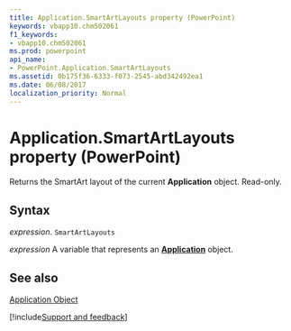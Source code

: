 ```yaml
---
title: Application.SmartArtLayouts property (PowerPoint)
keywords: vbapp10.chm502061
f1_keywords:
- vbapp10.chm502061
ms.prod: powerpoint
api_name:
- PowerPoint.Application.SmartArtLayouts
ms.assetid: 0b175f36-6333-f073-2545-abd342492ea1
ms.date: 06/08/2017
localization_priority: Normal
---
```



# Application.SmartArtLayouts property (PowerPoint)

Returns the SmartArt layout of the current  **Application** object. Read-only.


## Syntax

_expression_. `SmartArtLayouts`

_expression_ A variable that represents an **[Application](PowerPoint.Application.md)** object.


## See also


[Application Object](PowerPoint.Application.md)

[!include[Support and feedback](~/includes/feedback-boilerplate.md)]